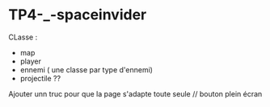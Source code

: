 # TP4-_-spaceinvider

CLasse : 
- map
- player 
- ennemi ( une classe par type d'ennemi)
- projectile ??


Ajouter unn truc pour que la page s'adapte toute seule // bouton plein écran
